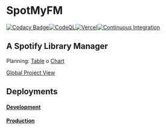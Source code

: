 # SpotMyFM

[![Codacy Badge](https://app.codacy.com/project/badge/Grade/59263c32ac374a6db9c9242d070040fd)](https://www.codacy.com/gh/JorgeRuizDev/SpotMyFM/dashboard?utm_source=github.com&amp;utm_medium=referral&amp;utm_content=JorgeRuizDev/SpotMyFM&amp;utm_campaign=Badge_Grade)[![CodeQL](https://github.com/JorgeRuizDev/SpotMyFM/actions/workflows/codeql-analysis.yml/badge.svg)](https://github.com/JorgeRuizDev/SpotMyFM/actions/workflows/codeql-analysis.yml)[![Vercel](http://therealsujitk-vercel-badge.vercel.app/?app=spot-my-fm)](https://spotmyfm.jorgeruizdev.com/)[![Continuous Integration](https://github.com/JorgeRuizDev/SpotMyFM/actions/workflows/ci.yml/badge.svg)](https://github.com/JorgeRuizDev/SpotMyFM/actions/workflows/ci.yml)

## A Spotify Library Manager

Planning: [Table](https://jorgestar29.notion.site/jorgestar29/39629233e1824399b3ff825da5c1544b?v=7e9c9da54d1c411bad51fd974f30d75d) o [Chart](https://jorgestar29.notion.site/jorgestar29/39629233e1824399b3ff825da5c1544b?v=ad75fd8de0594bb9944612161bb03c77)

[Global Project View](https://github.com/users/JorgeRuizDev/projects/1)

## Deployments

#### [Development](https://dev.spotmyfm.jorgeruizdev.com)

#### [Production](https://spotmyfm.jorgeruizdev.com)
